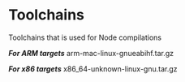# Toolchains
Toolchains that is used for Node compilations

***For ARM targets***
arm-mac-linux-gnueabihf.tar.gz

***For x86 targets***
x86_64-unknown-linux-gnu.tar.gz
